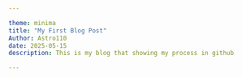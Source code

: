 ```yaml
---

theme: minima
title: "My First Blog Post"
Author: Astro110
date: 2025-05-15
description: This is my blog that showing my process in github

---
```

